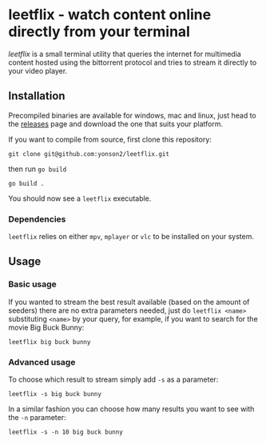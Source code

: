 # leetflix - watch content online directly from your terminal

_leetflix_ is a small terminal utility that queries the internet for multimedia content hosted using the bittorrent protocol and tries to stream it directly to your video player.

## Installation

Precompiled binaries are available for windows, mac and linux, just head to the [releases](https://github.com/yonson2/leetflix/releases) page and download the one that suits your platform.

If you want to compile from source, first clone this repository:

```
git clone git@github.com:yonson2/leetflix.git
```

then run `go build`

```
go build .
```

You should now see a `leetflix` executable.


### Dependencies

`leetflix` relies on either `mpv`, `mplayer` or `vlc` to be installed on your system.

## Usage

### Basic usage

If you wanted to stream the best result available (based on the amount of seeders) there are no extra parameters needed, just do `leetflix <name>` substituting `<name>` by your query, for example, if you want to search for the movie Big Buck Bunny:

```
leetflix big buck bunny
```

### Advanced usage

To choose which result to stream simply add `-s` as a parameter:

```
leetflix -s big buck bunny
```

In a similar fashion you can choose how many results you want to see with the `-n` parameter:

```
leetflix -s -n 10 big buck bunny
```

